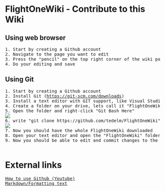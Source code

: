 # FlightOneWiki - Contribute to this Wiki

## Using web browser
<pre>
1. Start by creating a Github account
2. Navigate to the page you want to edit
3. Press the "pencil" on the top right corner of the wiki page
4. Do your editing and save
</pre>

## Using Git
<pre>
1. Start by creating a Github account
2. Install Git (<a href='https://git-scm.com/downloads' target='_BLANK'>https://git-scm.com/downloads</a>)
3. Install a text editor with GIT support, like Visual Studio Code (<a href='https://code.visualstudio.com/download' target='_BLANK'>https://code.visualstudio.com/download</a>)
4. Create a folder on your drive, lets call it "FlightOneWiki"
5. Open the folder and right-click "Git Bash Here"
<img src='blob/main/Contribute/img/gitclone.PNG'>
6. write "git clone https://github.com/tedelm/FlightOneWiki" and press enter
<img src='blob/main/Contribute/img/gitclone.PNG'>
7. Now you should have the whole FlightOneWiki downloaded
8. Open your text editor and open the "FlightOneWiki" folder
9. Now you should be able to edit and commit changes to the Github repo.

</pre>

# External links
<pre>
<a href='https://www.youtube.com/watch?v=iv8rSLsi1xo' target='_BLANK'>How to use Github (Youtube)</a>
<a href='https://guides.github.com/features/mastering-markdown/' target='_BLANK'>Markdown/Formatting text</a>

</pre>

